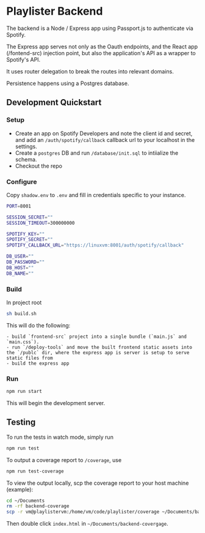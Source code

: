 # Playlister Backend

The backend is a Node / Express app using Passport.js to authenticate via Spotify.

The Express app serves not only as the Oauth endpoints, and the React app (/fontend-src) injection point, but also the application's API as a wrapper to Spotify's API.

It uses router delegation to break the routes into relevant domains.

Persistence happens using a Postgres database.

## Development Quickstart

### Setup

- Create an app on Spotify Developers and note the client id and secret, and add an `/auth/spotify/callback` callback url to your localhost in the settings.
- Create a `postgres` DB and run `/database/init.sql` to intiialize the schema.
- Checkout the repo

### Configure

Copy `shadow.env` to `.env` and fill in credentials specific to your instance.

```bash
PORT=8001

SESSION_SECRET=""
SESSION_TIMEOUT=300000000

SPOTIFY_KEY=""
SPOTIFY_SECRET=""
SPOTIFY_CALLBACK_URL="https://linuxvm:8001/auth/spotify/callback"

DB_USER=""
DB_PASSWORD=""
DB_HOST=""
DB_NAME=""
```

### Build

In project root

```bash
sh build.sh
```

This will do the following:

    - build `frontend-src` project into a single bundle (`main.js` and `main.css`).
    - run `/deploy-tools` and move the built frontend static assets into the `/publc` dir, where the express app is server is setup to serve static files from
    - build the express app

### Run

```bash
npm run start
```

This will begin the development server.

## Testing

To run the tests in watch mode, simply run
```bash
npm run test
```

To output a coverage report to `/coverage`, use
```bash
npm run test-coverage
```

To view the output locally, scp the coverage report to your host machine (example):

```bash
cd ~/Documents
rm -rf backend-coverage
scp -r vm@playlistervm:/home/vm/code/playlister/coverage ~/Documents/backend-coverage
```

Then double click `index.html` in `~/Documents/backend-covergage`.
